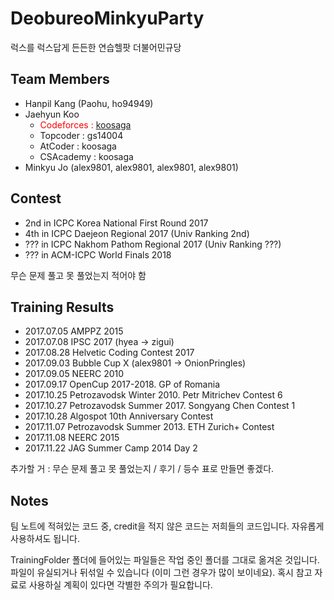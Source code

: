 # DeobureoMinkyuParty
럭스를 럭스답게 든든한 연습헬팟 더불어민규당

## Team Members
 * Hanpil Kang (Paohu, ho94949)
 * Jaehyun Koo 
   * <span style="color:red">Codeforces : [koosaga]([http://codeforces.com/profile/koosaga)</span>
   * Topcoder : gs14004
   * AtCoder : koosaga
   * CSAcademy : koosaga
 * Minkyu Jo (alex9801, alex9801, alex9801, alex9801)

## Contest
 * 2nd in ICPC Korea National First Round 2017 
 * 4th in ICPC Daejeon Regional 2017 (Univ Ranking 2nd)
 * ??? in ICPC Nakhom Pathom Regional 2017 (Univ Ranking ???)
 * ??? in ACM-ICPC World Finals 2018

무슨 문제 풀고 못 풀었는지 적어야 함

## Training Results
 * 2017.07.05 AMPPZ 2015
 * 2017.07.08 IPSC 2017 (hyea -> zigui)
 * 2017.08.28 Helvetic Coding Contest 2017
 * 2017.09.03 Bubble Cup X (alex9801 -> OnionPringles)
 * 2017.09.05 NEERC 2010
 * 2017.09.17 OpenCup 2017-2018. GP of Romania
 * 2017.10.25 Petrozavodsk Winter 2010. Petr Mitrichev Contest 6
 * 2017.10.27 Petrozavodsk Summer 2017. Songyang Chen Contest 1
 * 2017.10.28 Algospot 10th Anniversary Contest
 * 2017.11.07 Petrozavodsk Summer 2013. ETH Zurich+ Contest
 * 2017.11.08 NEERC 2015
 * 2017.11.22 JAG Summer Camp 2014 Day 2

추가할 거 : 무슨 문제 풀고 못 풀었는지 / 후기 / 등수
표로 만들면 좋겠다.

## Notes
팀 노트에 적혀있는 코드 중, credit을 적지 않은 코드는 저희들의 코드입니다. 자유롭게 사용하셔도 됩니다.

TrainingFolder 폴더에 들어있는 파일들은 작업 중인 폴더를 그대로 옮겨온 것입니다. 파일이 유실되거나 뒤섞일 수 있습니다 (이미 그런 경우가 많이 보이네요). 혹시 참고 자료로 사용하실 계획이 있다면 각별한 주의가 필요합니다.
